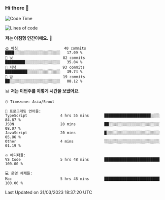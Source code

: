 ### Hi there 👋

<!--START_SECTION:waka-->
![Code Time](http://img.shields.io/badge/Code%20Time-99%20hrs%2024%20mins-blue)

![Lines of code](https://img.shields.io/badge/%EC%A0%80%EB%8A%94%20%EC%97%AC%ED%83%9C%EA%B9%8C%EC%A7%80%20-11.3%20million%20%EC%A4%84%EC%9D%98%20%EC%BD%94%EB%93%9C%EB%A5%BC%20%EC%9E%91%EC%84%B1%ED%96%88%EC%96%B4%EC%9A%94.-blue)

**저는 아침형 인간이에요. 🐤** 

```text
🌞 아침                     40 commits          ████░░░░░░░░░░░░░░░░░░░░░   17.09 % 
🌆 낮　                     82 commits          █████████░░░░░░░░░░░░░░░░   35.04 % 
🌃 저녁                     93 commits          ██████████░░░░░░░░░░░░░░░   39.74 % 
🌙 밤　                     19 commits          ██░░░░░░░░░░░░░░░░░░░░░░░   08.12 % 
```


📊 **저는 이번주를 이렇게 시간을 보냈어요.** 

```text
🕑︎ Timezone: Asia/Seoul

💬 프로그래밍 언어들: 
TypeScript               4 hrs 55 mins       █████████████████████░░░░   84.87 % 
JSON                     28 mins             ██░░░░░░░░░░░░░░░░░░░░░░░   08.07 % 
JavaScript               20 mins             █░░░░░░░░░░░░░░░░░░░░░░░░   05.86 % 
Other                    4 mins              ░░░░░░░░░░░░░░░░░░░░░░░░░   01.19 % 

🔥 에디터들: 
VS Code                  5 hrs 48 mins       █████████████████████████   100.00 % 

💻 운영 체제들: 
Mac                      5 hrs 48 mins       █████████████████████████   100.00 % 
```


 Last Updated on 31/03/2023 18:37:20 UTC
<!--END_SECTION:waka-->
